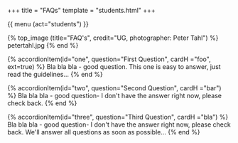 +++
title = "FAQs"
template = "students.html"
+++


{{ menu (act="students") }} 

{% top_image (title="FAQ's", credit="UG, photographer: Peter Tahl") %}
	petertahl.jpg
{% end %}


<div class="container">

<div id="accordion">
  
{% accordionItem(id="one", question="First Question", cardH ="foo", ext=true) %}
Bla bla bla - good question. This one is easy to answer, just read the guidelines...
{% end %}

{% accordionItem(id="two", question="Second Question", cardH ="bar") %}
Bla bla bla - good question- I don't have the answer right now, please check back.
{% end %}

{% accordionItem(id="three", question="Third Question", cardH ="bla") %}
Bla bla bla - good question- I don't have the answer right now, please check back.
We'll answer all questions as soon as possible...
{% end %}

</div>







</div>


